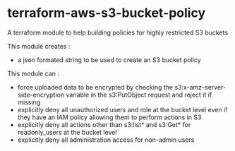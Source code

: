 # terraform-aws-s3-bucket-policy
A terraform module to help building policies for highly restricted S3 buckets

This module creates :
- a json formated string to be used to create an S3 bucket policy

This module can :  
- force uploaded data to be encrypted by checking the s3:x-amz-server-side-encryption variable in the s3:PutObject request and reject it if missing
- explicitly deny all unauthorized users and role at the bucket level even if they have an IAM policy allowing them to perform actions in S3
- explicitly deny all actions other than s3:list* and s3:Get* for readonly_users at the bucket level
- explicitly deny all administration access for non-admin users

